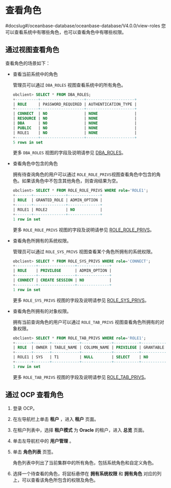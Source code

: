 # 查看角色
#docslug#/oceanbase-database/oceanbase-database/V4.0.0/view-roles
您可以查看系统中有哪些角色，也可以查看角色中有哪些权限。

## 通过视图查看角色

查看角色的场景如下：

* 查看当前系统中的角色

  管理员可以通过 `DBA_ROLES` 视图查看系统中的所有角色。

  ```sql
  obclient> SELECT * FROM DBA_ROLES;
  +----------+-------------------+---------------------+
  | ROLE     | PASSWORD_REQUIRED | AUTHENTICATION_TYPE |
  +----------+-------------------+---------------------+
  | CONNECT  | NO                | NONE                |
  | RESOURCE | NO                | NONE                |
  | DBA      | NO                | NONE                |
  | PUBLIC   | NO                | NONE                |
  | ROLE1    | NO                | NONE                |
  +----------+-------------------+---------------------+
  5 rows in set
  ```

  更多 `DBA_ROLES` 视图的字段及说明请参见 [DBA_ROLES](../../../../../13.system-reference/2.reference-oracle-mode/1.system-view-5/2.dictionary-view-6/91.DBA_ROLES-1.md)。
  
* 查看角色中包含的角色

  拥有待查询角色的用户可以通过 `ROLE_ROLE_PRIVS`视图查看角色中包含的角色。如果该角色中不包含其他角色，则查询结果为空。

  ```sql
  obclient> SELECT * FROM ROLE_ROLE_PRIVS WHERE role='ROLE1';
  +-------+--------------+--------------+
  | ROLE  | GRANTED_ROLE | ADMIN_OPTION |
  +-------+--------------+--------------+
  | ROLE1 | ROLE2        | NO           |
  +-------+--------------+--------------+
  1 row in set
  ```

  更多 `ROLE_ROLE_PRIVS` 视图的字段及说明请参见 [ROLE_ROLE_PRIVS](../../../../../13.system-reference/2.reference-oracle-mode/1.system-view-5/2.dictionary-view-6/199.ROLE_ROLE_PRIVS-1.md)。
  
* 查看角色所拥有的系统权限。

  管理员可以通过 `ROLE_SYS_PRIVS` 视图查看某个角色所拥有的系统权限。

  ```sql
  obclient> SELECT * FROM ROLE_SYS_PRIVS WHERE role='CONNECT';
  +---------+----------------+--------------+
  | ROLE    | PRIVILEGE      | ADMIN_OPTION |
  +---------+----------------+--------------+
  | CONNECT | CREATE SESSION | NO           |
  +---------+----------------+--------------+
  1 row in set
  ```

  更多 `ROLE_SYS_PRIVS` 视图的字段及说明请参见 [ROLE_SYS_PRIVS](../../../../../13.system-reference/2.reference-oracle-mode/1.system-view-5/2.dictionary-view-6/198.ROLE_SYS_PRIVS-1.md)。
  
* 查看角色所拥有的对象权限。

  拥有当前查询角色的用户可以通过 `ROLE_TAB_PRIVS` 视图查看角色所拥有的对象权限。

  ```sql
  obclient> SELECT * FROM ROLE_TAB_PRIVS WHERE role='ROLE1';
  +-------+-------+------------+-------------+-----------+-----------+
  | ROLE  | OWNER | TABLE_NAME | COLUMN_NAME | PRIVILEGE | GRANTABLE |
  +-------+-------+------------+-------------+-----------+-----------+
  | ROLE1 | SYS   | T1         | NULL        | SELECT    | NO        |
  +-------+-------+------------+-------------+-----------+-----------+
  1 row in set
  ```

  更多 `ROLE_TAB_PRIVS` 视图的字段及说明请参见 [ROLE_TAB_PRIVS](../../../../../13.system-reference/2.reference-oracle-mode/1.system-view-5/2.dictionary-view-6/197.ROLE_TAB_PRIVS-1.md)。
  
## 通过 OCP 查看角色

1. 登录 OCP。

2. 在左导航栏上单击 **租户** ，进入 **租户** 页面。

3. 在租户列表中，选择 **租户模式** 为 **Oracle** 的租户，进入 **总览** 页面。

4. 单击左导航栏中的 **用户管理** 。

5. 单击 **角色列表** 页签。

   角色列表中列出了当前集群中的所有角色，包括系统角色和自定义角色。

6. 选择一个待查看的角色，将鼠标悬停在 **拥有系统权限** 和 **拥有角色** 对应的列上，可以查看该角色所包含的权限及角色。
